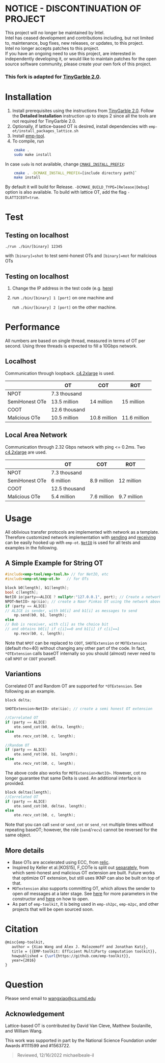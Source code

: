 # NOTICE - DISCONTINUATION OF PROJECT  
This project will no longer be maintained by Intel.  
Intel has ceased development and contributions including, but not limited to, maintenance, bug fixes, new releases, or updates, to this project.  
Intel no longer accepts patches to this project.  
If you have an ongoing need to use this project, are interested in independently developing it, or would like to maintain patches for the open source software community, please create your own fork of this project.  

### This fork is adapted for [TinyGarble 2.0](https://github.com/IntelLabs/TinyGarble2.0). 

# Installation

1. Install prerequisites using the instructions from [TinyGarble 2.0](https://github.com/IntelLabs/TinyGarble2.0/README.md). 
Follow the **Detailed Installation** instruction up to steps 2 since all the tools are not required for TinyGarble 2.0. 
2. Optionally, if lattice-based OT is desired, install dependencies with `emp-ot/install_packages_lattice.sh`
3. Install [emp-tool](https://github.com/IntelLabs/emp-tool).
4. To compile, run
```bash
    cmake .
    sudo make install
```
In case `sudo` is not available, change [`CMAKE_INSTALL_PREFIX`](https://cmake.org/cmake/help/v2.8.8/cmake.html#variable%3aCMAKE_INSTALL_PREFIX):
```bash
    cmake . -DCMAKE_INSTALL_PREFIX=[include directory path]`
    make install
```
By default it will build for Release. `-DCMAKE_BUILD_TYPE=[Release|Debug]` option is also available.
To build with lattice OT, add the flag `-DLATTICEOT=true`.

Test
=====

Testing on localhost
-----

   `./run ./bin/[binary] 12345`

with `[binary]=shot` to test semi-honest OTs and `[binary]=mot` for malicious OTs
   
Testing on localhost
-----

1. Change the IP address in the test code (e.g. [here](https://github.com/IntelLabs/emp-ot/blob/master/test/shot.cpp#L8))

2. run `./bin/[binary] 1 [port]` on one machine and 
  
   run `./bin/[binary] 2 [port]` on the other machine.
  
Performance
=====
All numbers are based on single thread, measured in terms of OT per second. Using three threads is expected to fill a 10Gbps network.

Localhost
-----
Communication through loopback. [c4.2xlarge](http://www.ec2instances.info/?filter=c4.2xlarge) is used.

|                | OT            | COT          | ROT          |
|----------------|---------------|--------------|--------------|
| NPOT           | 7.3 thousand  |              |              |
| SemiHonest OTe | 13.5 million  | 14 million   | 15 million   |
| COOT           | 12.6 thousand |              |              |
| Malicious OTe  | 10.5 million  | 10.8 million | 11.6 million |

Local Area Network
-----

Communication through 2.32 Gbps network with ping <= 0.2ms. Two [c4.2xlarge](http://www.ec2instances.info/?filter=c4.2xlarge) are used.

|                | OT            | COT          | ROT          |
|----------------|---------------|--------------|--------------|
| NPOT           | 7.3 thousand  |              |              |
| SemiHonest OTe | 6 million  | 8.9 million | 12 million |
| COOT           | 12.5 thousand |              |              |
| Malicious OTe  | 5.4 million  | 7.6 million | 9.7 million |

Usage
=====
All oblivious transfer protocols are implemented with network as a template. Therefore customized network implementation with [sending](https://github.com/IntelLabs/emp-tool/blob/stable/io/io_channel.h#L14) and [receiving](https://github.com/emp-toolkit/emp-tool/blob/stable/io/io_channel.h#L17) can be easily hooked up with `emp-ot`. [`NetIO`](https://github.com/IntelLabs/emp-tool/blob/stable/io/net_io_channel.h#L22) is used for all tests and examples in the following.

A Simple Example for String OT
-----

```cpp
#include<emp-tool/emp-tool.h> // for NetIO, etc
#include<emp-ot/emp-ot.h>   // for OTs

block b0[length], b1[length];
bool c[length];
NetIO io(party==ALICE ? nullptr:"127.0.0.1", port); // Create a network with Bob connecting to 127.0.0.1
NPOT<NetIO> np(&io); // create a Naor Pinkas OT using the network above
if (party == ALICE)
// ALICE is sender, with b0[i] and b1[i] as messages to send
    np.send(b0, b1, length); 
else
// Bob is receiver, with c[i] as the choice bit 
// and obtains b0[i] if c[i]==0 and b1[i] if c[i]==1
    np.recv(b0, c, length);  
```
Note that `NPOT` can be replaced to `COOT`, `SHOTExtension` or `MOTExtension` (default rho=40) without changing any other part of the code. In fact, `*OTExtension` calls baseOT internally so you should (almost) never need to call `NPOT` or `COOT` yourself.

Variantions
-----

Correlated OT and Random OT are supported for `*OTExtension`. See following as an example.
```cpp
block delta;

SHOTExtension<NetIO> ote(&io); // create a semi honest OT extension

//Correlated OT
if (party == ALICE)
    ote.send_cot(b0, delta, length);
else
    ote.recv_cot(b0, c, length);
    
//Random OT
if (party == ALICE)
    ote.send_rot(b0, b1, length);
else
    ote.recv_rot(b0, c, length);
```
The above code also works for `MOTExtension<NetIO>`. However, cot no longer guarantee that same Delta is used. An additional interface is provided.

```cpp
block deltas[length];
//Correlated OT
if (party == ALICE)
    ote.send_cot(b0, deltas, length);
else
    ote.recv_cot(b0, c, length);
```
Note that you can call `send` or `send_cot` or `send_rot` multiple times without repeating baseOT; however, the role (`send`/`recv`) cannot be reversed for the same object.

More details
-----
- Base OTs are accelerated using ECC, from [relic](https://github.com/relic-toolkit/relic).
- Inspired by Keller et al.[KOS15], F_COTe is split out [separately](https://github.com/IntelLabs/emp-ot/blob/master/ot/ot_extension.h), from which semi-honest and malicious OT extension are built. Future works that optimize OT extension, but still uses IKNP can also be built on top of that. 
- `MOTextension` also supports committing OT, which allows the sender to open *all* messages at a later stage. See [here](https://github.com/IntelLabs/emp-ot/blob/master/ot/mextension_kos.h#L27) for more parameters in the constructor and [here](https://github.com/IntelLabs/emp-ot/blob/master/ot/mextension_kos.h#L156) on how to open.
- As part of `emp-toolkit`, it is being used in `emp-sh2pc`, `emp-m2pc`, and other projects that will be open sourced soon.

Citation
=====
```latex
@misc{emp-toolkit,
   author = {Xiao Wang and Alex J. Malozemoff and Jonathan Katz},
   title = {{EMP-toolkit: Efficient MultiParty computation toolkit}},
   howpublished = {\url{https://github.com/emp-toolkit}},
   year={2016}
}
```

Question
=====
Please send email to wangxiao@cs.umd.edu

## Acknowledgement
Lattice-based OT is contributed by David Van Cleve, Matthew Soulanille, and William Wang.

This work was supported in part by the National Science Foundation under Awards #1111599 and #1563722.

> Reviewed, 12/16/2022 michaelbeale-il
